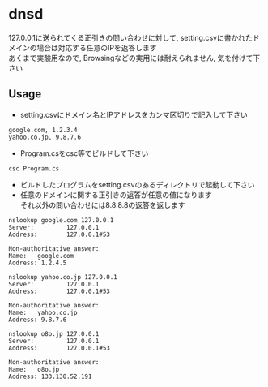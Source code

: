 # dnsd
127.0.0.1に送られてくる正引きの問い合わせに対して, setting.csvに書かれたドメインの場合は対応する任意のIPを返答します  
あくまで実験用なので, Browsingなどの実用には耐えられません, 気を付けて下さい  

## Usage
- setting.csvにドメイン名とIPアドレスをカンマ区切りで記入して下さい
```
google.com, 1.2.3.4
yahoo.co.jp, 9.8.7.6
```
- Program.csをcsc等でビルドして下さい
```
csc Program.cs
```
- ビルドしたプログラムをsetting.csvのあるディレクトリで起動して下さい
- 任意のドメインに関する正引きの返答が任意の値になります  
それ以外の問い合わせには8.8.8.8の返答を返します
```
nslookup google.com 127.0.0.1
Server:         127.0.0.1
Address:        127.0.0.1#53

Non-authoritative answer:
Name:   google.com
Address: 1.2.4.5

nslookup yahoo.co.jp 127.0.0.1
Server:         127.0.0.1
Address:        127.0.0.1#53

Non-authoritative answer:
Name:   yahoo.co.jp
Address: 9.8.7.6

nslookup o8o.jp 127.0.0.1
Server:         127.0.0.1
Address:        127.0.0.1#53

Non-authoritative answer:
Name:   o8o.jp
Address: 133.130.52.191
```

